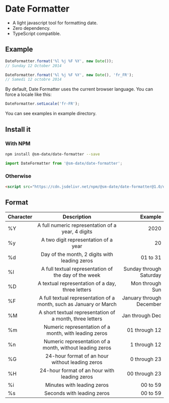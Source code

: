 # Date Formatter

- A light javascript tool for formatting date.
- Zero dependency.
- TypeScript compatible.

## Example

``` javascript
DateFormatter.format('%l %j %F %Y', new Date());
// Sunday 12 October 2014
```

``` javascript
DateFormatter.format('%l %j %F %Y', new Date(), 'fr_FR');
// Samedi 12 octobre 2014
```

By default, Date Formatter uses the current browser language. You can force a locale like this:
``` javascript
DateFormatter.setLocale('fr-FR');
```

You can see examples in example directory.

## Install it

### With NPM

``` bash
npm install @sm-date/date-formatter --save
```

``` javascript
import DateFormatter from '@sm-date/date-formatter';
```

### Otherwise

``` html
<script src="https://cdn.jsdelivr.net/npm/@sm-date/date-formatter@1.0/dist/date-formatter.js"></script>
```

## Format

| Character     | Description           | Example  |
| ------------- |:-------------:| -----:|
| %Y            | A full numeric representation of a year, 4 digits | 2020 |
| %y             | A two digit representation of a year      |   20 |
| %d             | Day of the month, 2 digits with leading zeros      |    01 to 31 |
| %l | A full textual representation of the day of the week      |    Sunday through Saturday |
| %D | A textual representation of a day, three letters      |    Mon through Sun |
| %F | A full textual representation of a month, such as January or March      |    January through December |
| %M | A short textual representation of a month, three letters      |   Jan through Dec |
| %m | Numeric representation of a month, with leading zeros      |    	01 through 12  |
| %n | Numeric representation of a month, without leading zeros      |    	1 through 12  |
| %G |  	24-hour format of an hour without leading zeros      |    	0 through 23  |
| %H |  	24-hour format of an hour with leading zeros      |    	00 through 23  |
| %i |  	Minutes with leading zeros     |    	00 to 59  |
| %s |  	Seconds with leading zeros     |    	00 to 59  |
